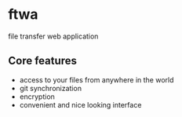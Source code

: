 # ftwa
file transfer web application
## Core features
- access to your files from anywhere in the world
- git synchronization
- encryption
- convenient and nice looking interface
